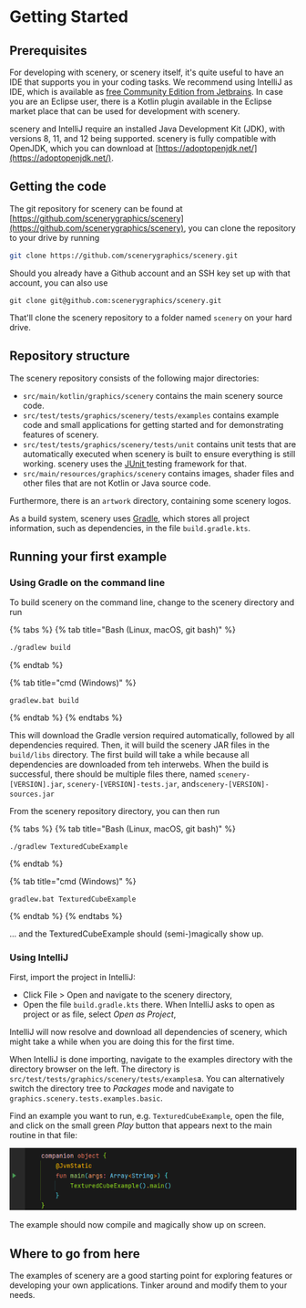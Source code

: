 # Getting Started

## Prerequisites

For developing with scenery, or scenery itself, it's quite useful to have an IDE that supports you in your coding tasks. We recommend using IntelliJ as IDE, which is available as [free Community Edition from Jetbrains](https://www.jetbrains.com/idea/). In case you are an Eclipse user, there is a Kotlin plugin available in the Eclipse market place that can be used for development with scenery.

scenery and IntelliJ require an installed Java Development Kit \(JDK\), with versions 8, 11, and 12 being supported. scenery is fully compatible with OpenJDK, which you can download at [https://adoptopenjdk.net/](https://adoptopenjdk.net/).

## Getting the code

The git repository for scenery can be found at [https://github.com/scenerygraphics/scenery](https://github.com/scenerygraphics/scenery), you can clone the repository to your drive by running

```bash
git clone https://github.com/scenerygraphics/scenery.git
```

Should you already have a Github account and an SSH key set up with that account, you can also use

```text
git clone git@github.com:scenerygraphics/scenery.git
```

That'll clone the scenery repository to a folder named `scenery` on your hard drive.

## Repository structure

The scenery repository consists of the following major directories:

* `src/main/kotlin/graphics/scenery` contains the main scenery source code.
* `src/test/tests/graphics/scenery/tests/examples` contains example code and small applications for getting started and for demonstrating features of scenery.
* `src/test/tests/graphics/scenery/tests/unit` contains unit tests that are automatically executed when scenery is built to ensure everything is still working. scenery uses the [JUnit ](http://www.junit.org)testing framework for that.
* `src/main/resources/graphics/scenery` contains images, shader files and other files that are not Kotlin or Java source code.

Furthermore, there is an `artwork` directory, containing some scenery logos.

As a build system, scenery uses [Gradle](https://www.gradle.org), which stores all project information, such as dependencies, in the file `build.gradle.kts`.

## Running your first example

### Using Gradle on the command line

To build scenery on the command line, change to the scenery directory and run

{% tabs %}
{% tab title="Bash \(Linux, macOS, git bash\)" %}
```bash
./gradlew build
```
{% endtab %}

{% tab title="cmd \(Windows\)" %}
```
gradlew.bat build
```
{% endtab %}
{% endtabs %}

This will download the Gradle version required automatically, followed by all dependencies required. Then, it will build the scenery JAR files in the `build/libs` directory. The first build will take a while because all dependencies are downloaded from teh interwebs. When the build is successful, there should be multiple files there, named `scenery-[VERSION].jar`, `scenery-[VERSION]-tests.jar`, and`scenery-[VERSION]-sources.jar`

From the scenery repository directory, you can then run

{% tabs %}
{% tab title="Bash \(Linux, macOS, git bash\)" %}
```text
./gradlew TexturedCubeExample
```
{% endtab %}

{% tab title="cmd \(Windows\)" %}
```
gradlew.bat TexturedCubeExample
```
{% endtab %}
{% endtabs %}

... and the TexturedCubeExample should \(semi-\)magically show up.

### Using IntelliJ

First, import the project in IntelliJ:

* Click File &gt; Open and navigate to the scenery directory,
* Open the file `build.gradle.kts` there. When IntelliJ asks to open as project or as file, select _Open as Project_,

IntelliJ will now resolve and download all dependencies of scenery, which might take a while when you are doing this for the first time.

When IntelliJ is done importing, navigate to the examples directory with the directory browser on the left. The directory is `src/test/tests/graphics/scenery/tests/examples`a. You can alternatively switch the directory tree to _Packages_ mode and navigate to `graphics.scenery.tests.examples.basic`.

Find an example you want to run, e.g. `TexturedCubeExample`, open the file, and click on the small green _Play_ button that appears next to the main routine in that file:

![](../.gitbook/assets/image.png)

The example should now compile and magically show up on screen.

## Where to go from here

The examples of scenery are a good starting point for exploring features or developing your own applications. Tinker around and modify them to your needs.

